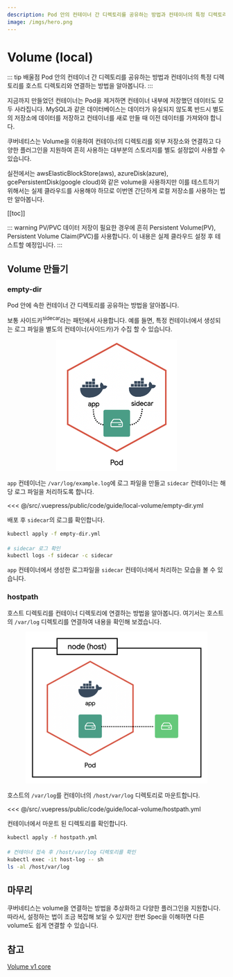 ```yaml
---
description: Pod 안의 컨테이너 간 디렉토리를 공유하는 방법과 컨테이너의 특정 디렉토리를 호스트 디렉토리와 연결하는 방법을 알아봅니다.
image: /imgs/hero.png
---
```


# Volume (local)

::: tip 배울점
Pod 안의 컨테이너 간 디렉토리를 공유하는 방법과 컨테이너의 특정 디렉토리를 호스트 디렉토리와 연결하는 방법을 알아봅니다.
:::

지금까지 만들었던 컨테이너는 Pod을 제거하면 컨테이너 내부에 저장했던 데이터도 모두 사라집니다. MySQL과 같은 데이터베이스는 데이터가 유실되지 않도록 반드시 별도의 저장소에 데이터를 저장하고 컨테이너를 새로 만들 때 이전 데이터를 가져와야 합니다.

쿠버네티스는 Volume을 이용하여 컨테이너의 디렉토리를 외부 저장소와 연결하고 다양한 플러그인을 지원하여 흔히 사용하는 대부분의 스토리지를 별도 설정없이 사용할 수 있습니다.

실전에서는 awsElasticBlockStore(aws), azureDisk(azure), gcePersistentDisk(google cloud)와 같은 volume을 사용하지만 이를 테스트하기 위해서는 실제 클라우드를 사용해야 하므로 이번엔 간단하게 로컬 저장소를 사용하는 법만 알아봅니다.

[[toc]]

::: warning PV/PVC
데이터 저장이 필요한 경우에 흔히 Persistent Volume(PV), Persistent Volume Claim(PVC)를 사용합니다. 이 내용은 실제 클라우드 설정 후 테스트할 예정입니다.
:::

## Volume 만들기

### empty-dir

Pod 안에 속한 컨테이너 간 디렉토리를 공유하는 방법을 알아봅니다.

보통 사이드카<sup>sidecar</sup>라는 패턴에서 사용합니다. 예를 들면, 특정 컨테이너에서 생성되는 로그 파일을 별도의 컨테이너(사이드카)가 수집 할 수 있습니다.

<div style="text-align: center">
  <img src="./imgs/guide/volume/empty-dir.png" alt="empty-dir" style="width: 280px; max-width: 100%" />
</div>

`app` 컨테이너는 `/var/log/example.log`에 로그 파일을 만들고 `sidecar` 컨테이너는 해당 로그 파일을 처리하도록 합니다.

<<< @/src/.vuepress/public/code/guide/local-volume/empty-dir.yml
<code-link link="guide/local-volume/empty-dir.yml"/>

배포 후 `sidecar`의 로그를 확인합니다.

```sh
kubectl apply -f empty-dir.yml

# sidecar 로그 확인
kubectl logs -f sidecar -c sidecar
```

`app` 컨테이너에서 생성한 로그파일을 `sidecar` 컨테이너에서 처리하는 모습을 볼 수 있습니다.

### hostpath

호스트 디렉토리를 컨테이너 디렉토리에 연결하는 방법을 알아봅니다. 여기서는 호스트의 `/var/log` 디렉토리를 연결하여 내용을 확인해 보겠습니다.

<div style="text-align: center">
  <img src="./imgs/guide/volume/hostpath.png" alt="hostpath" style="width: 420px; max-width: 100%" />
</div>

호스트의 `/var/log`를 컨테이너의 `/host/var/log` 디렉토리로 마운트합니다.

<<< @/src/.vuepress/public/code/guide/local-volume/hostpath.yml
<code-link link="guide/local-volume/hostpath.yml"/>

컨테이너에서 마운트 된 디렉토리를 확인합니다.

```sh
kubectl apply -f hostpath.yml

# 컨테이너 접속 후 /host/var/log 디렉토리를 확인
kubectl exec -it host-log -- sh
ls -al /host/var/log
```

## 마무리

쿠버네티스는 volume을 연결하는 방법을 추상화하고 다양한 플러그인을 지원합니다. 따라서, 설정하는 법이 조금 복잡해 보일 수 있지만 한번 Spec을 이해하면 다른 volume도 쉽게 연결할 수 있습니다.

## 참고

[Volume v1 core](https://kubernetes.io/docs/reference/generated/kubernetes-api/v1.20/#volume-v1-core)
